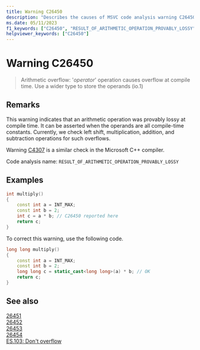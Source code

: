 ```yaml
---
title: Warning C26450
description: "Describes the causes of MSVC code analysis warning C26450 and how to fix it."
ms.date: 05/11/2023
f1_keywords: ["C26450", "RESULT_OF_ARITHMETIC_OPERATION_PROVABLY_LOSSY"]
helpviewer_keywords: ["C26450"]
---
```

# Warning C26450

> Arithmetic overflow: '*operator*' operation causes overflow at compile time. Use a wider type to store the operands (io.1)

## Remarks

This warning indicates that an arithmetic operation was provably lossy at compile time. It can be asserted when the operands are all compile-time constants. Currently, we check left shift, multiplication, addition, and subtraction operations for such overflows.

Warning [C4307](../error-messages/compiler-warnings/compiler-warning-level-2-c4307.md) is a similar check in the Microsoft C++ compiler.

Code analysis name: `RESULT_OF_ARITHMETIC_OPERATION_PROVABLY_LOSSY`

## Examples

```cpp
int multiply()
{
    const int a = INT_MAX;
    const int b = 2;
    int c = a * b; // C26450 reported here
    return c;
}
```

To correct this warning, use the following code.

```cpp
long long multiply()
{
    const int a = INT_MAX;
    const int b = 2;
    long long c = static_cast<long long>(a) * b; // OK
    return c;
}
```

## See also

[26451](c26451.md)\
[26452](c26452.md)\
[26453](c26453.md)\
[26454](c26454.md)\
[ES.103: Don't overflow](https://isocpp.github.io/CppCoreGuidelines/CppCoreGuidelines#Res-overflow)
